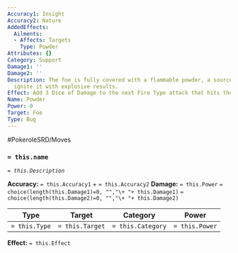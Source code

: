 ```yaml
---
Accuracy1: Insight
Accuracy2: Nature
AddedEffects:
  Ailments:
  - Affects: Targets
    Type: Powder
Attributes: {}
Category: Support
Damage1: ''
Damage2: ''
Description: The foe is fully covered with a flammable powder, a source of fire might
  ignite it with explosive results.
Effect: Add 3 Dice of Damage to the next Fire Type attack that hits the target.
Name: Powder
Power: 0
Target: Foe
Type: Bug
---
```


#PokeroleSRD/Moves

### `= this.name`
*`= this.Description`*

**Accuracy:** `= this.Accuracy1` + `= this.Accuracy2`
**Damage:** `= this.Power` `= choice(length(this.Damage1)=0, "","\+ "+ this.Damage1)` `= choice(length(this.Damage2)=0, "","\+ "+ this.Damage2)`

| Type          | Target          | Category          | Power          |
| ------------- | --------------- | ----------------  | -------------- |
| `= this.Type` | `= this.Target` | `= this.Category` | `= this.Power` | 

**Effect:** `= this.Effect`